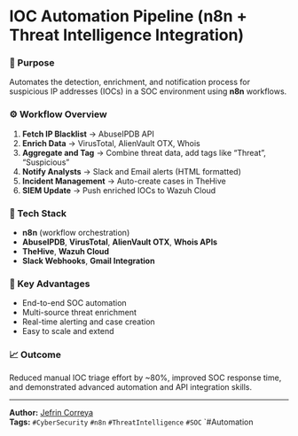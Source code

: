 # IOC Automation Pipeline (n8n + Threat Intelligence Integration)

### 🧠 Purpose
Automates the detection, enrichment, and notification process for suspicious IP addresses (IOCs) in a SOC environment using **n8n** workflows.

### ⚙️ Workflow Overview
1. **Fetch IP Blacklist** → AbuseIPDB API  
2. **Enrich Data** → VirusTotal, AlienVault OTX, Whois  
3. **Aggregate and Tag** → Combine threat data, add tags like “Threat”, “Suspicious”  
4. **Notify Analysts** → Slack and Email alerts (HTML formatted)  
5. **Incident Management** → Auto-create cases in TheHive  
6. **SIEM Update** → Push enriched IOCs to Wazuh Cloud

### 🧩 Tech Stack
- **n8n** (workflow orchestration)
- **AbuseIPDB**, **VirusTotal**, **AlienVault OTX**, **Whois APIs**
- **TheHive**, **Wazuh Cloud**
- **Slack Webhooks**, **Gmail Integration**

### 🚀 Key Advantages
- End-to-end SOC automation  
- Multi-source threat enrichment  
- Real-time alerting and case creation  
- Easy to scale and extend  

### 📈 Outcome
Reduced manual IOC triage effort by ~80%, improved SOC response time, and demonstrated advanced automation and API integration skills.

---

**Author:** [Jefrin Correya](https://www.linkedin.com/in/jefrine07/)  
**Tags:** `#CyberSecurity` `#n8n` `#ThreatIntelligence` `#SOC` `#Automation
